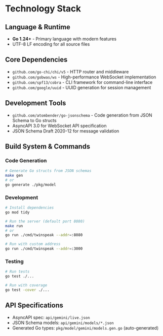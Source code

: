 # Technology Stack

## Language & Runtime
- **Go 1.24+** - Primary language with modern features
- UTF-8 LF encoding for all source files

## Core Dependencies
- `github.com/go-chi/chi/v5` - HTTP router and middleware
- `github.com/gobwas/ws` - High-performance WebSocket implementation
- `github.com/spf13/cobra` - CLI framework for command-line interface
- `github.com/google/uuid` - UUID generation for session management

## Development Tools
- `github.com/atombender/go-jsonschema` - Code generation from JSON Schema to Go structs
- AsyncAPI 3.0 for WebSocket API specification
- JSON Schema Draft 2020-12 for message validation

## Build System & Commands

### Code Generation
```bash
# Generate Go structs from JSON schemas
make gen
# or
go generate ./pkg/model
```

### Development
```bash
# Install dependencies
go mod tidy

# Run the server (default port 8080)
make run
# or
go run ./cmd/twinspeak --addr=:8080

# Run with custom address
go run ./cmd/twinspeak --addr=:3000
```

### Testing
```bash
# Run tests
go test ./...

# Run with coverage
go test -cover ./...
```

## API Specifications
- AsyncAPI spec: `api/gemini/live.json`
- JSON Schema models: `api/gemini/models/*.json`
- Generated Go types: `pkg/model/gemini/models.gen.go` (auto-generated)